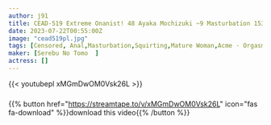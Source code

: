 ```yaml
---
author: j91
title: CEAD-519 Extreme Onanist! 48 Ayaka Mochizuki ~9 Masturbation 153 Minutes
date: 2023-07-22T00:55:00Z
image: "cead519pl.jpg"
tags: [Censored, Anal,Masturbation,Squirting,Mature Woman,Acme · Orgasm	]
maker: [Serebu No Tomo  ]
actress: []
---
```



{{< youtubepl xMGmDwOM0Vsk26L >}}
###

{{% button href="https://streamtape.to/v/xMGmDwOM0Vsk26L" icon="fas fa-download" %}}download this video{{% /button %}}
